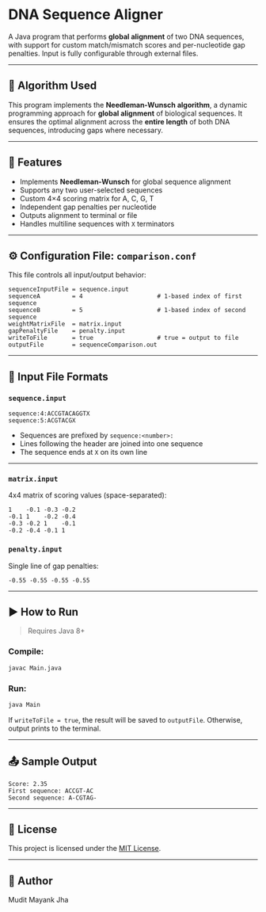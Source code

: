 # DNA Sequence Aligner

A Java program that performs **global alignment** of two DNA sequences, with support for custom match/mismatch scores and per-nucleotide gap penalties. Input is fully configurable through external files.

---

## 🧠 Algorithm Used

This program implements the **Needleman-Wunsch algorithm**, a dynamic programming approach for **global alignment** of biological sequences. It ensures the optimal alignment across the **entire length** of both DNA sequences, introducing gaps where necessary.

---

## 🚀 Features

- Implements **Needleman-Wunsch** for global sequence alignment
- Supports any two user-selected sequences
- Custom 4×4 scoring matrix for A, C, G, T
- Independent gap penalties per nucleotide
- Outputs alignment to terminal or file
- Handles multiline sequences with `X` terminators

---

## ⚙️ Configuration File: `comparison.conf`

This file controls all input/output behavior:

```
sequenceInputFile = sequence.input
sequenceA         = 4                     # 1-based index of first sequence
sequenceB         = 5                     # 1-based index of second sequence
weightMatrixFile  = matrix.input
gapPenaltyFile    = penalty.input
writeToFile       = true                  # true = output to file
outputFile        = sequenceComparison.out
```

---

## 🧬 Input File Formats

### `sequence.input`
```
sequence:4:ACCGTACAGGTX
sequence:5:ACGTACGX
```
- Sequences are prefixed by `sequence:<number>:`
- Lines following the header are joined into one sequence
- The sequence ends at `X` on its own line

---

### `matrix.input`
4x4 matrix of scoring values (space-separated):

```
1    -0.1 -0.3 -0.2
-0.1 1    -0.2 -0.4
-0.3 -0.2 1    -0.1
-0.2 -0.4 -0.1 1
```

### `penalty.input`
Single line of gap penalties:

```
-0.55 -0.55 -0.55 -0.55
```

---

## ▶️ How to Run

> Requires Java 8+

### Compile:
```bash
javac Main.java
```

### Run:
```bash
java Main
```

If `writeToFile = true`, the result will be saved to `outputFile`. Otherwise, output prints to the terminal.

---

## 📤 Sample Output

```
Score: 2.35
First sequence: ACCGT-AC
Second sequence: A-CGTAG-
```

---

## 📄 License

This project is licensed under the [MIT License](https://opensource.org/licenses/MIT).

---

## 👤 Author

Mudit Mayank Jha
